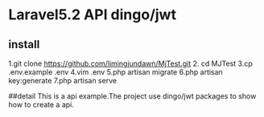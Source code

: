 # Laravel5.2  API dingo/jwt


## install
1.git clone https://github.com/limingjundawn/MjTest.git
2. cd MJTest
3.cp .env.example .env
4.vim .env
5.php artisan migrate
6.php artisan key:generate
7.php artisan serve

##detail
This is a api example.The project use dingo/jwt packages to show how to create a api.
